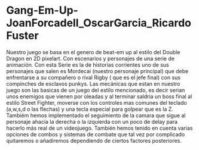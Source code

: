 # Gang-Em-Up-JoanForcadell_OscarGarcia_RicardoFuster
Nuestro juego se basa en el genero de beat-em up al estilo del Double Dragon en 2D pixelart. Con escenarios y personajes de una serie de animación. Con esta Serie es la de historias corrientes uno de sus personajes que salen es Mordecai (nuestro personaje principal) que debe enfrentarse a su compañero o rival Rigby ( que es el jefe final) con sus compinches de esclavos punkys.
Las mecánicas que estan en nuestro juego son las basicas de un juego del estilo mencionado, es decir serian unos enemigos que vienen por oleadas y al terminar saldria un boss final al estilo Street Fighter, moverse con los controles mas comunes del teclado (a,w,s,d o las flechas) y una tecla especial para golpear que es la Z.  
Tambiém hemos implementado el seguimiento de la camara que sigue al personaje ahacia la derecha o la izquierda con un poco de delay para hacerlo más real de un videojuego. 
También hemos tenido en cuenta varias opciones de combos y sistemas de combate que tal vez por complicado quitaremos o añadiremos dependiendo de ciertos factores posteriores.
